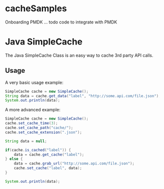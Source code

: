 # cacheSamples
Onboarding PMDK ... todo code to integrate with PMDK

# Java SimpleCache

The Java SimpleCache Class is an easy way to cache 3rd party API calls.

## Usage

A very basic usage example:

```java
SimpleCache cache = new SimpleCache();
String data = cache.get_data("label", "http://some.api.com/file.json");
System.out.println(data);
```

A more advanced example:

```java
SimpleCache cache = new SimpleCache();
cache.set_cache_time(3);
cache.set_cache_path("cache/");	
cache.set_cache_extension(".json");

String data = null;

if(cache.is_cached("label")) {
    data = cache.get_cache("label");
} else {
    data = cache.grab_url("http://some.api.com/file.json");
    cache.set_cache("label", data);
}

System.out.println(data);
```
